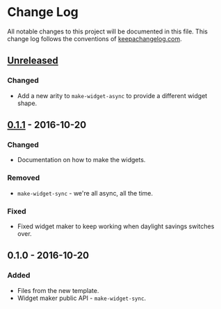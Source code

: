 # Change Log
All notable changes to this project will be documented in this file. This change log follows the conventions of [keepachangelog.com](http://keepachangelog.com/).

## [Unreleased]
### Changed
- Add a new arity to `make-widget-async` to provide a different widget shape.

## [0.1.1] - 2016-10-20
### Changed
- Documentation on how to make the widgets.

### Removed
- `make-widget-sync` - we're all async, all the time.

### Fixed
- Fixed widget maker to keep working when daylight savings switches over.

## 0.1.0 - 2016-10-20
### Added
- Files from the new template.
- Widget maker public API - `make-widget-sync`.

[Unreleased]: https://github.com/your-name/konserve-welle/compare/0.1.1...HEAD
[0.1.1]: https://github.com/your-name/konserve-welle/compare/0.1.0...0.1.1

